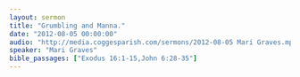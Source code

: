```yaml
---
layout: sermon
title: "Grumbling and Manna."
date: "2012-08-05 00:00:00"
audio: "http://media.coggesparish.com/sermons/2012-08-05 Mari Graves.mp3"
speaker: "Mari Graves"
bible_passages: ["Exodus 16:1-15,John 6:28-35"]
---
```

